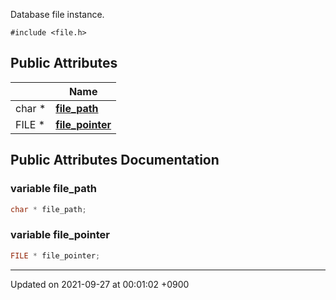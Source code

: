 Database file instance. 


`#include <file.h>`

## Public Attributes

|                | Name           |
| -------------- | -------------- |
| char * | **[file_path](/Classes/DatabaseInstance#variable-file-path)**  |
| FILE * | **[file_pointer](/Classes/DatabaseInstance#variable-file-pointer)**  |

## Public Attributes Documentation

### variable file_path

```cpp
char * file_path;
```


### variable file_pointer

```cpp
FILE * file_pointer;
```


-------------------------------

Updated on 2021-09-27 at 00:01:02 +0900